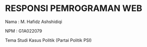 # RESPONSI PEMROGRAMAN WEB

Nama : M. Hafidz Ashshidiqi

NPM  : G1A022079

Tema Studi Kasus Politik (Partai Politik PSI)
